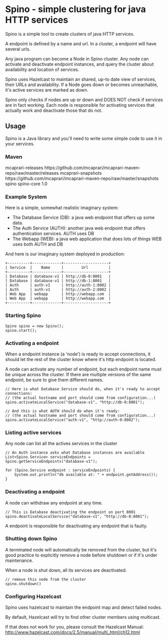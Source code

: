 Spino - simple clustering for java HTTP services
================================================

Spino is a simple tool to create clusters of java HTTP services.

A endpoint is defined by a name and url. In a cluster, a endpoint
will have several urls.

Any java program can become a Node in Spino cluster. Any node can
activate and deactivate endpoint instances, and query the cluster
about availability and location of services.

Spino uses Hazelcast to maintain an shared, up-to date view of
services, their URLs and availability. If a Node goes down or becomes
unreachable, it's active services are marked as down.

Spino only checks if nodes are up or down and DOES NOT check
if services are in fact working. Each node is responsible
for activating services that actually work and deactivate
those that do not.

## Usage

Spino is a Java library and you'll need to write some simple
code to use it in your services.

### Maven

<repositories>
    <repository>
        <id>mcaprari-releases</id>
        <url>https://github.com/mcaprari/mcaprari-maven-repo/raw/master/releases</url>
    </repository>
    <repository>
        <id>mcaprari-snapshots</id>
        <url>https://github.com/mcaprari/mcaprari-maven-repo/raw/master/snapshots</url>
    </repository>
</repositories>

<dependency>
    <groupId>spino</groupId>
    <artifactId>spino-core</artifactId>
    <version>1.0</version>
</dependency>

### Example System

Here is a simple, somewhat realistic imaginary system:
 - The Database Service (DB): a java web endpoint that offers up some data.
 - The Auth Service (AUTH): another java web endpoint that offers authentication services.  AUTH uses DB
 - The Webapp (WEB): a java web application that does lots of things WEB uses both AUTH and DB

And here is our imaginary system deployed in production:

    +----------+-------------+--------------------+
    | Service  |    Name     |        Url         |
    +----------+-------------+--------------------+
    | Database | database-v1 | http://db-0:8001   |
    | Database | database-v1 | http://db-1:8001   |
    | Auth     | auth-v1     | http://auth-1:8002 |
    | Auth     | auth-v1     | http://auth-2:8002 |
    | Web App  | webapp      | http://webapp.com  |
    | Web App  | webapp      | http://webapp.com  |
    +----------+-------------+--------------------+

### Starting Spino

    Spino spino = new Spino();
    spino.start();

### Activating a endpoint

When a endpoint instance (a 'node') is ready to accept connections, it should let the rest of the cluster
know where it's http endpoint is located.

A node can activate any number of endpoint, but each endpoint
name must be unique across the cluster.  If there are multiple versions of the same endpoint, be sure
to give them different names.

    // Here is what Database Service should do, when it's ready to accept connections:
    // (the actual hostname and port should come from configuration...)
    spino.activateLocalService("database-v1", "http://db-0:8001");

    // And this is what AUTH should do when it's ready:
    // (the actual hostname and port should come from configuration...)
    spino.activateLocalService("auth-v1", "http://auth-0:8002");

### Listing active services

Any node can list all the actives services in the cluster

    // An Auth instance asks what Database instances are available
    List<Spino.Service> serviceEndpoints = Spino.getServiceEndpoints("database-v1");

    for (Spino.Service endpoint : serviceEndpoints) {
        System.out.println("db available at: " + endpoint.getAddress());
    }

### Deactivating a endpoint

A node can withdraw any endpoint at any time.

    // This is Database deactivating the endpoint on port 8001
    spino.deactivateLocalService("database-v1", "http://db-0:8001");

A endpoint is responsible for deactivating any endpoint that is faulty.

### Shutting down Spino

A terminated node will automatically be removed from the cluster,
but it's good practice to explicitly remove a node before shutdown
or if it's under maintenance.

When a node is shut down, all its services are deactivated.

    // remove this node from the cluster
    spino.shutdown()

### Configuring Hazelcast

Spino uses hazelcast to maintain the endpoint map and detect failed nodes.

By default, Hazelcast will try to find other cluster members using multicast.

If that does not work for you, please consult the Hazelcast Manual:
http://www.hazelcast.com/docs/2.5/manual/multi_html/ch12.html












